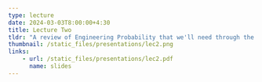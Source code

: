 ```yaml
---
type: lecture
date: 2024-03-03T8:00:00+4:30
title: Lecture Two
tldr: "A review of Engineering Probability that we'll need through the course"
thumbnail: /static_files/presentations/lec2.png
links: 
    - url: /static_files/presentations/lec2.pdf
      name: slides
---
```

